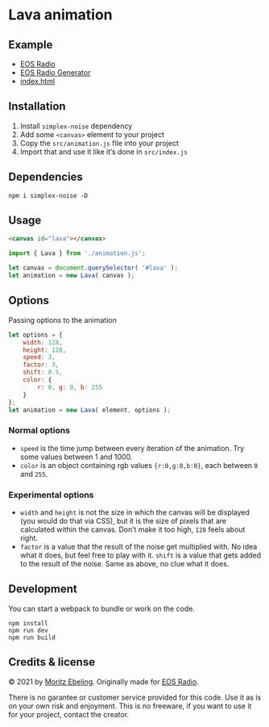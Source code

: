 # Lava animation

## Example

- [EOS Radio](https://eosradio.de)
- [EOS Radio Generator](https://eosradio.de/generator)
- [index.html](index.html)

## Installation

1. Install `simplex-noise` dependency
2. Add some `<canvas>` element to your project
3. Copy the `src/animation.js` file into your project
4. Import that and use it like it‘s done in `src/index.js`

## Dependencies

```
npm i simplex-noise -D
```

## Usage

```html
<canvas id="lava"></canvas>
```

```js
import { Lava } from './animation.js';

let canvas = document.querySelector( '#lava' );
let animation = new Lava( canvas );
```

## Options

Passing options to the animation
```js
let options = {
    width: 128,
    height: 128,
    speed: 3,
    factor: 3,
    shift: 0.5,
    color: {
        r: 0, g: 0, b: 255
    }
};
let animation = new Lava( element, options );
```

### Normal options

- `speed` is the time jump between every iteration of the animation. Try some values between 1 and 1000.
- `color` is an object containing rgb values `{r:0,g:0,b:0}`, each between `0` and `255`.

### Experimental options

- `width` and `height` is not the size in which the canvas will be displayed (you would do that via CSS), but it is the size of pixels that are calculated within the canvas. Don’t make it too high, `128` feels about right.
- `factor` is a value that the result of the noise get multiplied with. No idea what it does, but feel free to play with it. `shift` is a value that gets added to the result of the noise. Same as above, no clue what it does.

## Development

You can start a webpack to bundle or work on the code.

```
npm install
npm run dev
npm run build
```

## Credits & license

© 2021 by [Moritz Ebeling](https://moritzebeling.com).
Originally made for [EOS Radio](https://eosradio.de).

There is no garantee or customer service provided for this code. Use it as is on your own risk and enjoyment. This is no freeware, if you want to use it for your project, contact the creator.